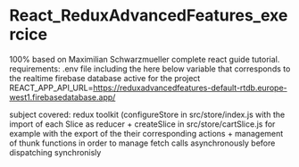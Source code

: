 # React_ReduxAdvancedFeatures_exercice
100% based on Maximilian Schwarzmueller complete react guide tutorial. 
requirements: .env file including the here below variable that corresponds to the realtime firebase database active for the project
  REACT_APP_API_URL=https://reduxadvancedfeatures-default-rtdb.europe-west1.firebasedatabase.app/


subject covered: redux toolkit (configureStore in src/store/index.js with the import of each Slice as reducer  +   createSlice in src/store/cartSlice.js for example  with the export of the their corresponding actions    +     management of thunk functions in order to manage fetch calls asynchronously before dispatching synchronisly 
